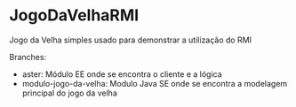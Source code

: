 # JogoDaVelhaRMI
Jogo da Velha simples usado para demonstrar a utilização do RMI


Branches:
- aster: Módulo EE onde se encontra o cliente e a lógica
- modulo-jogo-da-velha: Modulo Java SE onde se encontra a modelagem principal do jogo da velha
